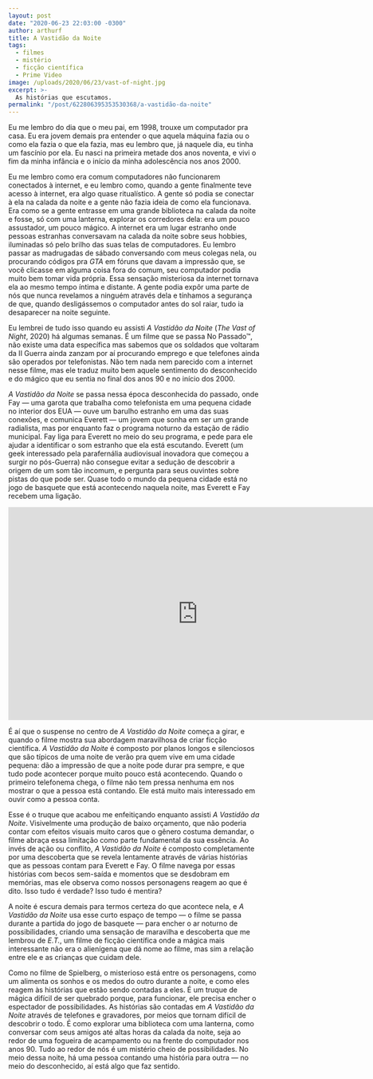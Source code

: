 ```yaml
---
layout: post
date: "2020-06-23 22:03:00 -0300"
author: arthurf
title: A Vastidão da Noite
tags:
  - filmes
  - mistério
  - ficção científica
  - Prime Video
image: /uploads/2020/06/23/vast-of-night.jpg
excerpt: >-
  As histórias que escutamos.
permalink: "/post/622806395353530368/a-vastidão-da-noite"
---
```


Eu me lembro do dia que o meu pai, em 1998, trouxe um computador pra casa. Eu era jovem demais pra entender o que aquela máquina fazia ou o como ela fazia o que ela fazia, mas eu lembro que, já naquele dia, eu tinha um fascínio por ela. Eu nasci na primeira metade dos anos noventa, e vivi o fim da minha infância e o início da minha adolescência nos anos 2000.

Eu me lembro como era comum computadores não funcionarem conectados à internet, e eu lembro como, quando a gente finalmente teve acesso à internet, era algo quase ritualístico. A gente só podia se conectar à ela na calada da noite e a gente não fazia ideia de como ela funcionava. Era como se a gente entrasse em uma grande biblioteca na calada da noite e fosse, só com uma lanterna, explorar os corredores dela: era um pouco assustador, um pouco mágico. A internet era um lugar estranho onde pessoas estranhas conversavam na calada da noite sobre seus hobbies, iluminadas só pelo brilho das suas telas de computadores. Eu lembro passar as madrugadas de sábado conversando com meus colegas nela, ou procurando códigos pra _GTA_ em fóruns que davam a impressão que, se você clicasse em alguma coisa fora do comum, seu computador podia muito bem tomar vida própria. Essa sensação misteriosa da internet tornava ela ao mesmo tempo íntima e distante. A gente podia expôr uma parte de nós que nunca revelamos a ninguém através dela e tínhamos a segurança de que, quando desligássemos o computador antes do sol raiar, tudo ia desaparecer na noite seguinte.

Eu lembrei de tudo isso quando eu assisti _A Vastidão da Noite_ (_The Vast of Night_, 2020) há algumas semanas. É um filme que se passa No Passado™, não existe uma data específica mas sabemos que os soldados que voltaram da II Guerra ainda zanzam por aí procurando emprego e que telefones ainda são operados por telefonistas. Não tem nada nem parecido com a internet nesse filme, mas ele traduz muito bem aquele sentimento do desconhecido e do mágico que eu sentia no final dos anos 90 e no início dos 2000.

_A Vastidão da Noite_ se passa nessa época desconhecida do passado, onde Fay — uma garota que trabalha como telefonista em uma pequena cidade no interior dos EUA — ouve um barulho estranho em uma das suas conexões, e comunica Everett — um jovem que sonha em ser um grande radialista, mas por enquanto faz o programa noturno da estação de rádio municipal. Fay liga para Everett no meio do seu programa, e pede para ele ajudar a identificar o som estranho que ela está escutando. Everett (um geek interessado pela parafernália audiovisual inovadora que começou a surgir no pós-Guerra) não consegue evitar a sedução de descobrir a origem de um som tão incomum, e pergunta para seus ouvintes sobre pistas do que pode ser. Quase todo o mundo da pequena cidade está no jogo de basquete que está acontecendo naquela noite, mas Everett e Fay recebem uma ligação.

<iframe width="759" height="427" src="https://www.youtube.com/embed/ZEiwpCJqMM0" frameborder="0" allow="accelerometer; autoplay; encrypted-media; gyroscope; picture-in-picture" allowfullscreen></iframe>

É aí que o suspense no centro de _A Vastidão da Noite_ começa a girar, e quando o filme mostra sua abordagem maravilhosa de criar ficção científica. _A Vastidão da Noite_ é composto por planos longos e silenciosos que são típicos de uma noite de verão pra quem vive em uma cidade pequena: dão a impressão de que a noite pode durar pra sempre, e que tudo pode acontecer porque muito pouco está acontecendo. Quando o primeiro telefonema chega, o filme não tem pressa nenhuma em nos mostrar o que a pessoa está contando. Ele está muito mais interessado em ouvir como a pessoa conta.

Esse é o truque que acabou me enfeitiçando enquanto assisti _A Vastidão da Noite_. Visivelmente uma produção de baixo orçamento, que não poderia contar com efeitos visuais muito caros que o gênero costuma demandar, o filme abraça essa limitação como parte fundamental da sua essência. Ao invés de ação ou conflito, _A Vastidão da Noite_ é composto completamente por uma descoberta que se revela lentamente através de várias histórias que as pessoas contam para Everett e Fay. O filme navega por essas histórias com becos sem-saída e momentos que se desdobram em memórias, mas ele observa como nossos personagens reagem ao que é dito. Isso tudo é verdade? Isso tudo é mentira?

A noite é escura demais para termos certeza do que acontece nela, e _A Vastidão da Noite_ usa esse curto espaço de tempo — o filme se passa durante a partida do jogo de basquete — para encher o ar noturno de possibilidades, criando uma sensação de maravilha e descoberta que me lembrou de _E.T._, um filme de ficção científica onde a mágica mais interessante não era o alienígena que dá nome ao filme, mas sim a relação entre ele e as crianças que cuidam dele.

Como no filme de Spielberg, o misterioso está entre os personagens, como um alimenta os sonhos e os medos do outro durante a noite, e como eles reagem às histórias que estão sendo contadas a eles. É um truque de mágica difícil de ser quebrado porque, para funcionar, ele precisa encher o espectador de possibilidades. As histórias são contadas em _A Vastidão da Noite_ através de telefones e gravadores, por meios que tornam difícil de descobrir o todo. É como explorar uma biblioteca com uma lanterna, como conversar com seus amigos até altas horas da calada da noite, seja ao redor de uma fogueira de acampamento ou na frente do computador nos anos 90. Tudo ao redor de nós é um mistério cheio de possibilidades. No meio dessa noite, há uma pessoa contando uma história para outra — no meio do desconhecido, aí está algo que faz sentido.
